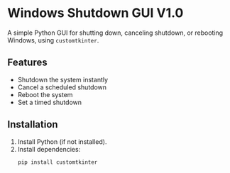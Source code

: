 # Windows Shutdown GUI V1.0  

A simple Python GUI for shutting down, canceling shutdown, or rebooting Windows, using `customtkinter`.

## Features  
- Shutdown the system instantly  
- Cancel a scheduled shutdown  
- Reboot the system  
- Set a timed shutdown  

## Installation  
1. Install Python (if not installed).  
2. Install dependencies:  
   ```sh
   pip install customtkinter
